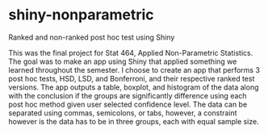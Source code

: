 # shiny-nonparametric
Ranked and non-ranked post hoc test using Shiny

This was the final project for Stat 464, Applied Non-Parametric Statistics.
The goal was to make an app using Shiny that applied something we learned throughout the semester.
I choose to create an app that performs 3 post hoc tests, HSD, LSD, and Bonferroni, and their respective
ranked test versions.
The app outputs a table, boxplot, and histogram of the data along with the conclusion 
if the groups are significantly difference using each post hoc method given user selected confidence level. 
The data can be separated using commas, semicolons, or tabs, however, a constraint however is 
the data has to be in three groups, each with equal sample size. 

